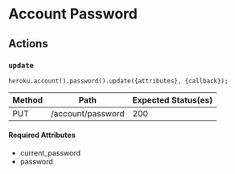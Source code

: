 # Account Password

## Actions

### `update`

`heroku.account().password().update({attributes}, {callback});`

Method | Path | Expected Status(es)
--- | --- | ---
PUT | /account/password | 200


#### Required Attributes

- current_password
- password

